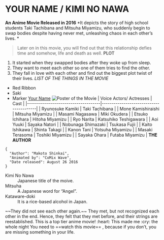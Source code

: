 # YOUR NAME / KIMI NO NAWA
**An Anime Movie Released in 2016**
*It depicts the story of high school students Taki Tachibana and Mitsuha Miyamizu, who suddenly begin to swap bodies despite having never met, unleashing chaos in each other’s lives. *
> Later on in this movie, you will find out that this relationship defies time and somehow, life and death as well.
**PLOT**
1. It started when they swapped bodies after they woke up from sleep.
2. They want to meet each other so one of them tries to find the other.
3. They fall in love with each other and find out the biggest plot twist of their lives.
*LIST OF THE THINGS IN THE MOVIE*
- Red Ribbon
- Saki
- Marker
[Your Name]( https://kiminonawa.fandom.com/wiki/Kimi_no_Na_wa.)
 ![Poster of the Movie]( https://static.wikia.nocookie.net/kiminonawa/images/6/62/Kimi-no-Na-wa.-Visual.jpg/revision/latest?cb=20160927170951)
 | Voice Actors/ Actresses | Cast |
|-------------------------------------|-----------------------------------------|
| Ryunosuke Kamiki | Taki Tachibana |
| Mone Kamishiraishi | Mitsuha Miyamizu |
| Masami Nagasawa | Miki Okudera |
| Etsuko Ichihara | Hitoha Miyamizu |
| Ryo Narita | Katsuhiko Teshigawara |
| Aoi Yuuki | Sayaka Natori |
| Nobunaga Shimazaki | Tsukasa Fujii |
| Kaito Ishikawa | Shinta Takagi |
| Kanon Tani | Yotsuha Miyamizu |
| Masaki Terasoma | Toshiki Miyamizu |
| Sayaka Ohara | Futaba Miyamizu |
**THE AUTHOR**
```
{
  "Author": "Makoto Shinkai",
  "Animated by": "CoMix Wave",
  "Date released": August 26 2016
}
```
[^1]: The teenagers are connected with invisible red strings in their pinky. This symbolizes their destiny.
<dl>
  <dt>Kimi No Nawa</dt>
  <dd>Japanese title of the moive.</dd>
  <dt> Mitsuha</dt>
  <dd>A Japanese word for “Angel”.</dd>
  <dt> Kataware-doki</dt>
  <dd>It is a rice-based alcohol in Japan.</dd>
</dl>
~~They did not see each other again.~~ They met, but not recognized each other in the end. Hence, they felt that they met before, and their strings are reestablished.
This is a top tier anime movie! :heart:
This made me :cry:  the whole night
You need to ==watch this movie== , because if you don’t, you are missing something in your life.
